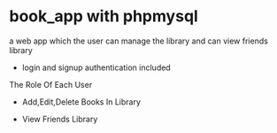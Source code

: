 # book_app with phpmysql
a web app which the user can manage the library and can view friends library

- login and signup authentication included 

The Role Of Each User 

- Add,Edit,Delete Books In Library

- View Friends Library

